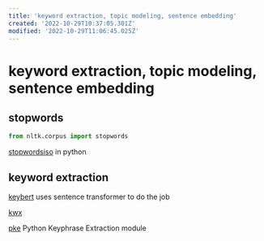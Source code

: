 ```yaml
---
title: 'keyword extraction, topic modeling, sentence embedding'
created: '2022-10-29T10:37:05.301Z'
modified: '2022-10-29T11:06:45.025Z'
---
```


# keyword extraction, topic modeling, sentence embedding


## stopwords

```python
from nltk.corpus import stopwords
```

[stopwordsiso](https://github.com/stopwords-iso/stopwords-iso/tree/master/python) in python

## keyword extraction

[keybert](https://blog.csdn.net/whatwho_518/article/details/124481742) uses sentence transformer to do the job

[kwx](https://pypi.org/project/kwx/)

[pke](https://github.com/boudinfl/pke) Python Keyphrase Extraction module

